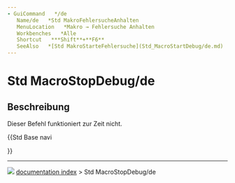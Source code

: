 ```yaml
---
- GuiCommand   */de
   Name/de   *Std MakroFehlersucheAnhalten
   MenuLocation   *Makro → Fehlersuche Anhalten
   Workbenches   *Alle
   Shortcut   ***Shift**+**F6**
   SeeAlso   *[Std MakroStarteFehlersuche](Std_MacroStartDebug/de.md)
---
```


# Std MacroStopDebug/de

## Beschreibung

Dieser Befehl funktioniert zur Zeit nicht.





{{Std Base navi

}}



---
![](images/Right_arrow.png) [documentation index](../README.md) > Std MacroStopDebug/de
